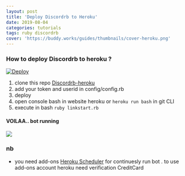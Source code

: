 ```yaml
---
layout: post
title: 'Deploy Discordrb to Heroku'
date: 2019-08-04
categories: tutorials
tags: ruby discordrb
cover: 'https://buddy.works/guides/thumbnails/cover-heroku.png'
---
```

### How to deploy Discordrb to heroku ?

[![Deploy](https://www.herokucdn.com/deploy/button.png)](https://heroku.com/deploy)  

1. clone this repo [Discordrb-heroku](https://github.com/rokhimin/discordrb-heroku)
2. add your token and userid in config/config.rb
3. deploy
4. open console bash in website heroku or ```heroku run bash``` in git CLI
5. execute in bash ```ruby linkstart.rb```
#### VOILAA.. bot running
![](https://i.imgur.com/pDXB8GQ.jpg)

### nb
- you need add-ons [Heroku Scheduler](https://elements.heroku.com/addons/scheduler) for continuesly run bot . to use add-ons account heroku need verification CreditCard 





